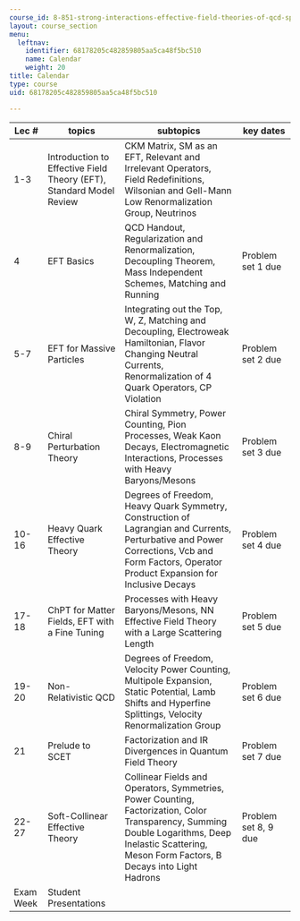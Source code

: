 ```yaml
---
course_id: 8-851-strong-interactions-effective-field-theories-of-qcd-spring-2006
layout: course_section
menu:
  leftnav:
    identifier: 68178205c482859805aa5ca48f5bc510
    name: Calendar
    weight: 20
title: Calendar
type: course
uid: 68178205c482859805aa5ca48f5bc510

---
```


| Lec # | topics | subtopics | key dates |
| --- | --- | --- | --- |
| 1-3 | Introduction to Effective Field Theory (EFT), Standard Model Review | CKM Matrix, SM as an EFT, Relevant and Irrelevant Operators, Field Redefinitions, Wilsonian and Gell-Mann Low Renormalization Group, Neutrinos |  |
| 4 | EFT Basics | QCD Handout, Regularization and Renormalization, Decoupling Theorem, Mass Independent Schemes, Matching and Running | Problem set 1 due |
| 5-7 | EFT for Massive Particles | Integrating out the Top, W, Z, Matching and Decoupling, Electroweak Hamiltonian, Flavor Changing Neutral Currents, Renormalization of 4 Quark Operators, CP Violation | Problem set 2 due |
| 8-9 | Chiral Perturbation Theory | Chiral Symmetry, Power Counting, Pion Processes, Weak Kaon Decays, Electromagnetic Interactions, Processes with Heavy Baryons/Mesons | Problem set 3 due |
| 10-16 | Heavy Quark Effective Theory | Degrees of Freedom, Heavy Quark Symmetry, Construction of Lagrangian and Currents, Perturbative and Power Corrections, Vcb and Form Factors, Operator Product Expansion for Inclusive Decays | Problem set 4 due |
| 17-18 | ChPT for Matter Fields, EFT with a Fine Tuning | Processes with Heavy Baryons/Mesons, NN Effective Field Theory with a Large Scattering Length | Problem set 5 due |
| 19-20 | Non-Relativistic QCD | Degrees of Freedom, Velocity Power Counting, Multipole Expansion, Static Potential, Lamb Shifts and Hyperfine Splittings, Velocity Renormalization Group | Problem set 6 due |
| 21 | Prelude to SCET | Factorization and IR Divergences in Quantum Field Theory | Problem set 7 due |
| 22-27 | Soft-Collinear Effective Theory | Collinear Fields and Operators, Symmetries, Power Counting, Factorization, Color Transparency, Summing Double Logarithms, Deep Inelastic Scattering, Meson Form Factors, B Decays into Light Hadrons | Problem set 8, 9 due |
| Exam Week | Student Presentations |  |